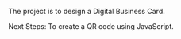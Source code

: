 The project is to design a Digital Business Card.

Next Steps: To create a QR code using JavaScript. 
